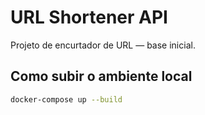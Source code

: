 # URL Shortener API

Projeto de encurtador de URL — base inicial.

## Como subir o ambiente local

```sh
docker-compose up --build
```
